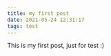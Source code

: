 ```yaml
---
title: my first post
date: 2021-05-24 12:31:17
tags: test
---
```


This is my first post, just for test :)

